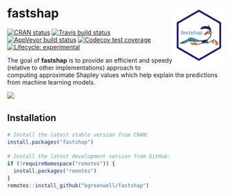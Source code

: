 
<!-- README.md is generated from README.Rmd. Please edit that file -->

# fastshap <img src='man/figures/logo.png' align="right" height="139" />

<!-- badges: start -->

[![CRAN
status](https://www.r-pkg.org/badges/version/fastshap)](https://CRAN.R-project.org/package=fastshap)
[![Travis build
status](https://travis-ci.org/bgreenwell/fastshap.svg?branch=master)](https://travis-ci.org/bgreenwell/fastshap)
[![AppVeyor build
status](https://ci.appveyor.com/api/projects/status/github/bgreenwell/fastshap?branch=master&svg=true)](https://ci.appveyor.com/project/bgreenwell/fastshap)
[![Codecov test
coverage](https://codecov.io/gh/bgreenwell/fastshap/branch/master/graph/badge.svg)](https://codecov.io/gh/bgreenwell/fastshap?branch=master)
[![Lifecycle:
experimental](https://img.shields.io/badge/lifecycle-experimental-orange.svg)](https://www.tidyverse.org/lifecycle/#experimental)
<!-- badges: end -->

The goal of **fastshap** is to provide an efficient and speedy (relative
to other implementations) approach to computing approximate Shapley
values which help explain the predictions from machine learning models.

![](https://media.giphy.com/media/26AHLNr8en8J3ovOo/giphy.gif)

## Installation

``` r
# Install the latest stable version from CRAN:
install.packages("fastshap")

# Install the latest development version from GitHub:
if (!requireNamespace("remotes")) {
  install.packages("remotes")
}
remotes::install_github("bgreenwell/fastshap")
```
